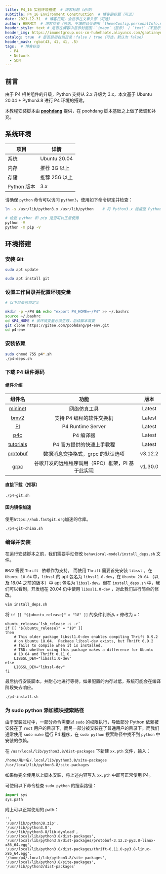 ```yaml
---
title: P4_16 实验环境搭建  # 博客标题（必须）
subtitle: P4_16 Environment Construction  # 博客副标题（可选）
date: 2021-12-31  # 博客日期，会显示在文章头部（可选）
author: HERMIT  # 博客作者（可选，不填的话会使用 `themeConfig.personalInfo.name`）
header_style: text # 是否在博客中显示封面图：`image`（显示） / `text`（不显示）（可选，默认为 `text`）
header_img: https://imunetgroup.oss-cn-huhehaote.aliyuncs.com/gaotianyu/2021-12-31-P4-Environment-Construction.png  # 博客封面图（必须，即使上一项选了 `text`，图片也需要在首页显示）
catalog: true  # 是否启用右侧目录：false / true（可选，默认为 false）
header_mask: rgba(43, 41, 41, .5)
tags:  # 博客标签
  - P4
  - Network
  - SDN
---
```


## 前言

由于 P4 相关组件的升级，Python 支持从 2.x 升级为 3.x，本文基于 Ubuntu 20.04 + Python3.8 进行 P4 环境的搭建。

本教程安装脚本由 **[poohdang](https://gitee.com/poohdang)** 提供，在 poohdang 脚本基础之上做了微调和补充。

## 系统环境

| 项目        | 详情          |
| ----------- | ------------- |
| 系统        | Ubuntu 20.04  |
| 内存        | 推荐 3G 以上  |
| 存储        | 推荐 25G 以上 |
| Python 版本 | 3.x           |

请确保 `python` 命令可以访问 `python3`，使用如下命令绑定并检查：

```bash
ln -s /usr/lib/python3.x /usr/lib/python    # 将 Python3.x 链接至 Python

# 检查 python 和 pip 是否可以正常使用
python -V
python -m pip -V      
```

## 环境搭建

### 安装 Git

```bash
sudo apt update

sudo apt install git
```

### 设置工作目录并配置环境变量

```bash
# 以下目录可自定义

mkdir -p ~/P4 && echo "export P4_HOME=~/P4" >> ~/.bashrc  
source ~/.bashrc
cd $P4_HOME # 该环境变量必须生效，后续脚本需要
git clone https://gitee.com/poohdang/p4-env.git
cd p4-env
```

### 安装依赖

```bash
sudo chmod 755 p4*.sh
./p4-deps.sh
```

### 下载 P4 组件源码

#### 组件介绍

|                            组件名                            |                       功能                       |  版本   |
| :----------------------------------------------------------: | :----------------------------------------------: | :-----: |
| [mininet](https://gitee.com/link?target=https%3A%2F%2Fgithub.com%2Fmininet%2Fmininet) |                   网络仿真工具                   | Latest  |
| [bmv2](https://gitee.com/link?target=https%3A%2F%2Fgithub.com%2Fp4lang%2Fbehavioral-model) |             支持 P4 编程的软件交换机             | Latest  |
| [PI](https://gitee.com/link?target=https%3A%2F%2Fgithub.com%2Fp4lang%2FPI) |                P4 Runtime Server                 | Latest  |
| [p4c](https://gitee.com/link?target=https%3A%2F%2Fgithub.com%2Fp4lang%2Fp4c) |                    P4 编译器                     | Latest  |
| [tutorials](https://gitee.com/link?target=https%3A%2F%2Fgithub.com%2Fp4lang%2Ftutorials) |            P4 官方提供的快速上手教程             | Latest  |
| [protobuf](https://gitee.com/link?target=https%3A%2F%2Fgithub.com%2Fprotocolbuffers%2Fprotobuf) |        数据消息交换格式，grpc 的默认选项         | v3.12.2 |
| [grpc](https://gitee.com/link?target=https%3A%2F%2Fgithub.com%2Fgrpc%2Fgrpc) | 谷歌开发的远程程序调用（RPC）框架，PI 基于此实现 | v1.30.0 |

#### 直接下载（推荐）

```bash
./p4-git.sh
```

#### 国内镜像加速

使用`https://hub.fastgit.org`加速的仓库。

```bash
./p4-git-china.sh
```

### 编译并安装

在运行安装脚本之前，我们需要手动修改 `behavioral-model/install_deps.sh` 文件。

`BMV2` 需要 `Thrift ` 依赖作为支持， 而使用 `Thrift` 需要首先安装 `libssl` 。在 `Ubuntu 18.04` 中，`libssl` 的 apt 包名为 `libssl1.0-dev`，在 `Ubuntu 20.04` （以及 18.04 之前的版本）中 apt 包名为 `libssl-dev`。但在 `install_deps.sh` 中，我们可以看到，开发组在 20.04 仍中使用 `libssl1.0-dev` ，对此我们进行简单的修改。

```bash
vim install_deps.sh
```

将 `if [[ "${ubuntu_release}" > "18" ]]` 的条件判断从 `>` 修改为 `=`：

```shell
ubuntu_release=`lsb_release -s -r`
if [[ "${ubuntu_release}" = "18" ]]
then
    # This older package libssl1.0-dev enables compiling Thrift 0.9.2
    # on Ubuntu 18.04.  Package libssl-dev exists, but Thrift 0.9.2
    # fails to compile when it is installed.
    # TBD: whether using this package makes a difference for Ubuntu
    # 18.04 and Thrift 0.11.0.
    LIBSSL_DEV="libssl1.0-dev"
else
    LIBSSL_DEV="libssl-dev"
fi
```

最后执行安装脚本，并耐心地进行等待。如果配置的内存过低，系统可能会在编译阶段失去响应。

```bash
./p4-install.sh
```

### 为 sudo python 添加模块搜索路径

由于安装过程中，一部分命令需要以 `sudo` 的权限执行，导致部分 Python 依赖被安装在了 `root` 用户的目录下，而另一部分被安装在了普通用户的目录下。而我们通常使用 `sudo make` 运行 P4 程序，在 `sudo python` 搜索路径中找不到 `python` 中安装的依赖。

在 `/usr/local/lib/python3.8/dist-packages` 下新建 `xx.pth` 文件，输入：

```bash
/home/用户名/.local/lib/python3.8/site-packages
/usr/local/lib/python3.8/site-packages
```

如果你完全使用以上脚本安装，将上述内容写入 `xx.pth` 中即可正常使用 P4。

可使用以下命令检查 `sudo python` 的搜索路径：

```python
import sys
sys.path
```

附上可以正常使用的 path：

```
'', 
'/usr/lib/python38.zip', 
'/usr/lib/python3.8', 
'/usr/lib/python3.8/lib-dynload', 
'/usr/local/lib/python3.8/dist-packages', 
'/usr/local/lib/python3.8/dist-packages/protobuf-3.12.2-py3.8-linux-x86_64.egg',
'/usr/local/lib/python3.8/dist-packages/thrift-0.11.0-py3.8-linux-x86_64.egg', 
'/home/p4/.local/lib/python3.8/site-packages', 
'/usr/local/lib/python3.8/site-packages', 
'/usr/lib/python3/dist-packages'
```

